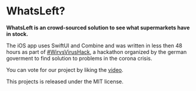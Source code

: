 # WhatsLeft?

**WhatsLeft is an crowd-sourced solution to see what supermarkets have in stock.**

The iOS app uses SwiftUI and Combine and was written in less then 48 hours as part of [#WirvsVirusHack](https://wirvsvirushackathon.org), a hackathon organized by the german goverment to find solution to problems in the corona crisis.

You can vote for our project by liking the [video](https://www.youtube.com/watch?v=2uvcPGzixnA&feature=emb_title).

This projects is released under the MIT license.